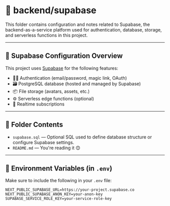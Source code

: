 # 📁 backend/supabase

This folder contains configuration and notes related to Supabase, the backend-as-a-service platform used for authentication, database, storage, and serverless functions in this project.

---

## 🔧 Supabase Configuration Overview

This project uses [Supabase](https://supabase.com) for the following features:

- 🧑‍💻 Authentication (email/password, magic link, OAuth)
- 🗃️ PostgreSQL database (hosted and managed by Supabase)
- 📦 File storage (avatars, assets, etc.)
- ⚙️ Serverless edge functions (optional)
- 📡 Realtime subscriptions

---

## 📂 Folder Contents

- `supabase.sql` — Optional SQL used to define database structure or configure Supabase settings.
- `README.md` — You're reading it 😊

---

## 🔐 Environment Variables (in `.env`)

Make sure to include the following in your `.env` file:

```env
NEXT_PUBLIC_SUPABASE_URL=https://your-project.supabase.co
NEXT_PUBLIC_SUPABASE_ANON_KEY=your-anon-key
SUPABASE_SERVICE_ROLE_KEY=your-service-role-key
